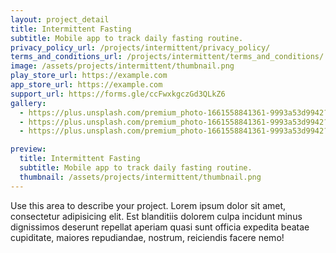 ```yaml
---
layout: project_detail
title: Intermittent Fasting
subtitle: Mobile app to track daily fasting routine.
privacy_policy_url: /projects/intermittent/privacy_policy/
terms_and_conditions_url: /projects/intermittent/terms_and_conditions/
image: /assets/projects/intermittent/thumbnail.png
play_store_url: https://example.com
app_store_url: https://example.com
support_url: https://forms.gle/ccFwxkgczGd3QLkZ6
gallery: 
  - https://plus.unsplash.com/premium_photo-1661558841361-9993a53d9942?q=80&w=1374&auto=format&fit=crop&ixlib=rb-4.0.3&ixid=M3wxMjA3fDB8MHxwaG90by1wYWdlfHx8fGVufDB8fHx8fA%3D%3D
  - https://plus.unsplash.com/premium_photo-1661558841361-9993a53d9942?q=80&w=1374&auto=format&fit=crop&ixlib=rb-4.0.3&ixid=M3wxMjA3fDB8MHxwaG90by1wYWdlfHx8fGVufDB8fHx8fA%3D%3D
  - https://plus.unsplash.com/premium_photo-1661558841361-9993a53d9942?q=80&w=1374&auto=format&fit=crop&ixlib=rb-4.0.3&ixid=M3wxMjA3fDB8MHxwaG90by1wYWdlfHx8fGVufDB8fHx8fA%3D%3D

preview:
  title: Intermittent Fasting
  subtitle: Mobile app to track daily fasting routine.
  thumbnail: /assets/projects/intermittent/thumbnail.png
---
```


Use this area to describe your project. Lorem ipsum dolor sit amet, consectetur adipisicing elit. Est blanditiis dolorem culpa incidunt minus dignissimos deserunt repellat aperiam quasi sunt officia expedita beatae cupiditate, maiores repudiandae, nostrum, reiciendis facere nemo!

